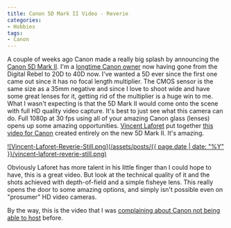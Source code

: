 ```yaml
---
title: Canon 5D Mark II Video - Reverie
categories:
- Hobbies
tags:
- Canon
---
```


A couple of weeks ago Canon made a really big splash by announcing the [Canon 5D Mark II](http://www.usa.canon.com/consumer/controller?act=ModelInfoAct&fcategoryid=139&modelid=17662). I'm a [longtime Canon owner](http://thingelstad.com/s/hobbies/photography/img) now having gone from the Digital Rebel to 20D to 40D now. I've wanted a 5D ever since the first one came out since it has no focal length multiplier. The CMOS sensor is the same size as a 35mm negative and since I love to shoot wide and have some great lenses for it, getting rid of the multiplier is a huge win to me. What I wasn't expecting is that the 5D Mark II would come onto the scene with full HD quality video capture.
It's best to just see what this camera can do. Full 1080p at 30 fps using all of your amazing Canon glass (lenses) opens up some amazing opportunities. [Vincent Laforet](http://blog.vincentlaforet.com/) put together [this video for Canon](http://vincentlaforet.smugmug.com/gallery/6042742_wZKiA#377930419_dgxvY-A-LB) created entirely on the new 5D Mark II. It's amazing.

[![Vincent-Laforet-Reverie-Still.png](/assets/posts/{{ page.date | date: "%Y" }}/vincent-laforet-reverie-still.png)](http://vincentlaforet.smugmug.com/gallery/6042742_wZKiA#377930419_dgxvY-A-LB)

Obviously Laforet has more talent in his little finger than I could hope to have, this is a great video. But look at the technical quality of it and the shots achieved with depth-of-field and a simple fisheye lens. This really opens the door to some amazing options, and simply isn't possible even on "prosumer" HD video cameras.

By the way, this is the video that I was [complaining about Canon not being able to host](/thingelstad/canon-exceeded-download-capacity) before.
